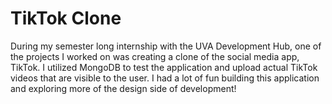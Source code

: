 # TikTok Clone
During my semester long internship with the UVA Development Hub, one of the projects I worked on was creating a clone of the social media app, TikTok. I utilized MongoDB to test the application and upload actual TikTok videos that are visible to the user. I had a lot of fun building this application and exploring more of the design side of development!
